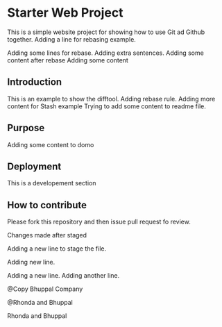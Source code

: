 # Starter Web Project

This is a simple website project for 
showing how to use Git ad Github together.
Adding a line for rebasing example.

Adding some lines for rebase. Adding extra sentences.
Adding some content after rebase
Adding some content
## Introduction

This is an example to show the difftool. Adding rebase rule.
Adding more content for Stash example 
Trying to add some content to readme file. 
## Purpose

Adding some content to domo

## Deployment

This is a developement section

## How to contribute

Please fork this repository and then issue pull request fo review. 

Changes made after staged


Adding a new line to stage the file.

Adding new line.

Adding a new line.
Adding another line.

@Copy Bhuppal Company

@Rhonda and Bhuppal

Rhonda and Bhuppal
